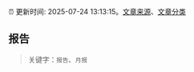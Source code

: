 :alarm_clock: 更新时间: 2025-07-24 13:13:15。[文章来源](/README.md)、[文章分类](/TAGS.md)

## 报告


> 关键字：`报告`、`月报`



